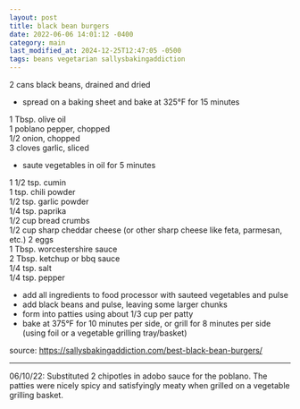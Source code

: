 ```yaml
---
layout: post
title: black bean burgers
date: 2022-06-06 14:01:12 -0400
category: main
last_modified_at: 2024-12-25T12:47:05 -0500
tags: beans vegetarian sallysbakingaddiction
---
```


2 cans black beans, drained and dried  
* spread on a baking sheet and bake at 325°F for 15 minutes

1 Tbsp. olive oil  
1 poblano pepper, chopped  
1/2 onion, chopped  
3 cloves garlic, sliced  
* saute vegetables in oil for 5 minutes

1 1/2 tsp. cumin  
1 tsp. chili powder  
1/2 tsp. garlic powder  
1/4 tsp. paprika  
1/2 cup bread crumbs  
1/2 cup sharp cheddar cheese (or other sharp cheese like feta, parmesan, etc.)
2 eggs  
1 Tbsp. worcestershire sauce  
2 Tbsp. ketchup or bbq sauce  
1/4 tsp. salt  
1/4 tsp. pepper  
* add all ingredients to food processor with sauteed vegetables and pulse
* add black beans and pulse, leaving some larger chunks
* form into patties using about 1/3 cup per patty
* bake at 375°F for 10 minutes per side, or grill for 8 minutes per side (using foil or a vegetable
  grilling tray/basket)

source: <https://sallysbakingaddiction.com/best-black-bean-burgers/>

---

06/10/22: Substituted 2 chipotles in adobo sauce for the poblano. The patties were nicely spicy
and satisfyingly meaty when grilled on a vegetable grilling basket.
